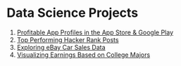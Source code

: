 # Data Science Projects
1. [Profitable App Profiles in the App Store & Google Play](https://github.com/nsmith677/Data-Science-Projects/blob/master/Profitable_App_Profiles_for_the_App_Store_%26_Google_Play.ipynb)
2. [Top Performing Hacker Rank Posts](https://github.com/nsmith677/Data-Science-Projects/blob/master/Hacker_News_Posts.ipynb)
3. [Exploring eBay Car Sales Data](https://github.com/nsmith677/Data-Science-Projects/blob/master/Exploring%2BeBay%2BCar%2BSales%2BData.ipynb)
4. [Visualizing Earnings Based on College Majors](https://github.com/nsmith677/Data-Science-Projects/blob/master/Visualizing%2BEarnings%2BBased%2Bon%2BCollege%2BMajors.ipynb)
